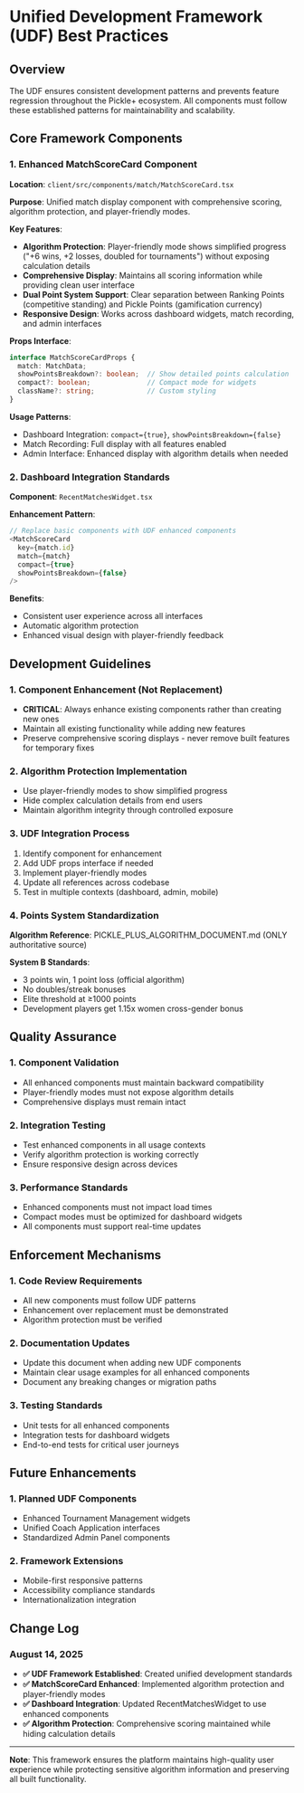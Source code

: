 # Unified Development Framework (UDF) Best Practices

## Overview
The UDF ensures consistent development patterns and prevents feature regression throughout the Pickle+ ecosystem. All components must follow these established patterns for maintainability and scalability.

## Core Framework Components

### 1. Enhanced MatchScoreCard Component
**Location**: `client/src/components/match/MatchScoreCard.tsx`

**Purpose**: Unified match display component with comprehensive scoring, algorithm protection, and player-friendly modes.

**Key Features**:
- **Algorithm Protection**: Player-friendly mode shows simplified progress ("+6 wins, +2 losses, doubled for tournaments") without exposing calculation details
- **Comprehensive Display**: Maintains all scoring information while providing clean user interface
- **Dual Point System Support**: Clear separation between Ranking Points (competitive standing) and Pickle Points (gamification currency)
- **Responsive Design**: Works across dashboard widgets, match recording, and admin interfaces

**Props Interface**:
```typescript
interface MatchScoreCardProps {
  match: MatchData;
  showPointsBreakdown?: boolean;  // Show detailed points calculation
  compact?: boolean;              // Compact mode for widgets
  className?: string;             // Custom styling
}
```

**Usage Patterns**:
- Dashboard Integration: `compact={true}`, `showPointsBreakdown={false}`
- Match Recording: Full display with all features enabled
- Admin Interface: Enhanced display with algorithm details when needed

### 2. Dashboard Integration Standards
**Component**: `RecentMatchesWidget.tsx`

**Enhancement Pattern**:
```typescript
// Replace basic components with UDF enhanced components
<MatchScoreCard 
  key={match.id} 
  match={match} 
  compact={true}
  showPointsBreakdown={false}
/>
```

**Benefits**:
- Consistent user experience across all interfaces
- Automatic algorithm protection
- Enhanced visual design with player-friendly feedback

## Development Guidelines

### 1. Component Enhancement (Not Replacement)
- **CRITICAL**: Always enhance existing components rather than creating new ones
- Maintain all existing functionality while adding new features
- Preserve comprehensive scoring displays - never remove built features for temporary fixes

### 2. Algorithm Protection Implementation
- Use player-friendly modes to show simplified progress
- Hide complex calculation details from end users
- Maintain algorithm integrity through controlled exposure

### 3. UDF Integration Process
1. Identify component for enhancement
2. Add UDF props interface if needed
3. Implement player-friendly modes
4. Update all references across codebase
5. Test in multiple contexts (dashboard, admin, mobile)

### 4. Points System Standardization
**Algorithm Reference**: PICKLE_PLUS_ALGORITHM_DOCUMENT.md (ONLY authoritative source)

**System B Standards**:
- 3 points win, 1 point loss (official algorithm)
- No doubles/streak bonuses
- Elite threshold at ≥1000 points
- Development players get 1.15x women cross-gender bonus

## Quality Assurance

### 1. Component Validation
- All enhanced components must maintain backward compatibility
- Player-friendly modes must not expose algorithm details
- Comprehensive displays must remain intact

### 2. Integration Testing
- Test enhanced components in all usage contexts
- Verify algorithm protection is working correctly
- Ensure responsive design across devices

### 3. Performance Standards
- Enhanced components must not impact load times
- Compact modes must be optimized for dashboard widgets
- All components must support real-time updates

## Enforcement Mechanisms

### 1. Code Review Requirements
- All new components must follow UDF patterns
- Enhancement over replacement must be demonstrated
- Algorithm protection must be verified

### 2. Documentation Updates
- Update this document when adding new UDF components
- Maintain clear usage examples for all enhanced components
- Document any breaking changes or migration paths

### 3. Testing Standards
- Unit tests for all enhanced components
- Integration tests for dashboard widgets
- End-to-end tests for critical user journeys

## Future Enhancements

### 1. Planned UDF Components
- Enhanced Tournament Management widgets
- Unified Coach Application interfaces
- Standardized Admin Panel components

### 2. Framework Extensions
- Mobile-first responsive patterns
- Accessibility compliance standards
- Internationalization integration

## Change Log

### August 14, 2025
- **✅ UDF Framework Established**: Created unified development standards
- **✅ MatchScoreCard Enhanced**: Implemented algorithm protection and player-friendly modes
- **✅ Dashboard Integration**: Updated RecentMatchesWidget to use enhanced components
- **✅ Algorithm Protection**: Comprehensive scoring maintained while hiding calculation details

---

**Note**: This framework ensures the platform maintains high-quality user experience while protecting sensitive algorithm information and preserving all built functionality.